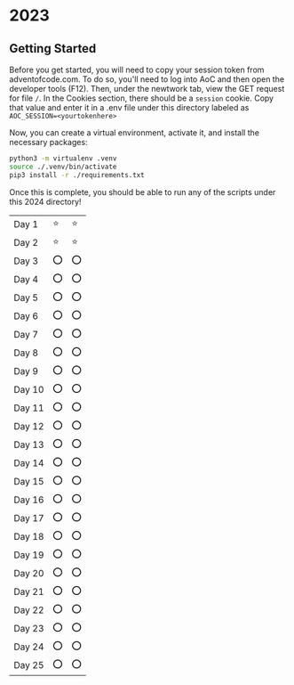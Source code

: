 # 2023

## Getting Started
Before you get started, you will need to copy your session token from adventofcode.com. To do so, you'll need to log into AoC and then open the developer tools (F12). Then, under the newtwork tab, view the GET request for file `/`. In the Cookies section, there should be a `session` cookie. Copy that value and enter it in a .env file under this directory labeled as `AOC_SESSION=<yourtokenhere>`

Now, you can create a virtual environment, activate it, and install the necessary packages: 

```bash
python3 -m virtualenv .venv
source ./.venv/bin/activate
pip3 install -r ./requirements.txt
```

Once this is complete, you should be able to run any of the scripts under this 2024 directory! 

||||
|-|-|-|
|Day 1|⭐|⭐|
|Day 2|⭐|⭐|
|Day 3|⭕|⭕|
|Day 4|⭕|⭕|
|Day 5|⭕|⭕|
|Day 6|⭕|⭕|
|Day 7|⭕|⭕|
|Day 8|⭕|⭕|
|Day 9|⭕|⭕|
|Day 10|⭕|⭕|
|Day 11|⭕|⭕|
|Day 12|⭕|⭕|
|Day 13|⭕|⭕|
|Day 14|⭕|⭕|
|Day 15|⭕|⭕|
|Day 16|⭕|⭕|
|Day 17|⭕|⭕|
|Day 18|⭕|⭕|
|Day 19|⭕|⭕|
|Day 20|⭕|⭕|
|Day 21|⭕|⭕|
|Day 22|⭕|⭕|
|Day 23|⭕|⭕|
|Day 24|⭕|⭕|
|Day 25|⭕|⭕|